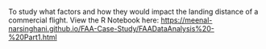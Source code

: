 To study what factors and how they would impact the landing distance of a commercial flight.
View the R Notebook here: https://meenal-narsinghani.github.io/FAA-Case-Study/FAADataAnalysis%20-%20Part1.html
